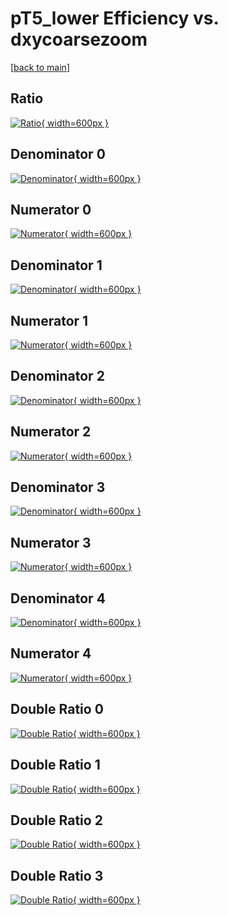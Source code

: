 # pT5_lower Efficiency vs. dxycoarsezoom

[[back to main](./)]



## Ratio

[![Ratio](../mtv/var/pT5_lower_xtr_13_0_eff_dxycoarsezoom.png){ width=600px }](../mtv/var/pT5_lower_xtr_13_0_eff_dxycoarsezoom.pdf)

## Denominator 0

[![Denominator](../mtv/den/pT5_lower_xtr_13_0_eff_dxycoarsezoom_den0.png){ width=600px }](../mtv/den/pT5_lower_xtr_13_0_eff_dxycoarsezoom_den0.pdf)

## Numerator 0

[![Numerator](../mtv/num/pT5_lower_xtr_13_0_eff_dxycoarsezoom_num0.png){ width=600px }](../mtv/num/pT5_lower_xtr_13_0_eff_dxycoarsezoom_num0.pdf)

## Denominator 1

[![Denominator](../mtv/den/pT5_lower_xtr_13_0_eff_dxycoarsezoom_den1.png){ width=600px }](../mtv/den/pT5_lower_xtr_13_0_eff_dxycoarsezoom_den1.pdf)

## Numerator 1

[![Numerator](../mtv/num/pT5_lower_xtr_13_0_eff_dxycoarsezoom_num1.png){ width=600px }](../mtv/num/pT5_lower_xtr_13_0_eff_dxycoarsezoom_num1.pdf)

## Denominator 2

[![Denominator](../mtv/den/pT5_lower_xtr_13_0_eff_dxycoarsezoom_den2.png){ width=600px }](../mtv/den/pT5_lower_xtr_13_0_eff_dxycoarsezoom_den2.pdf)

## Numerator 2

[![Numerator](../mtv/num/pT5_lower_xtr_13_0_eff_dxycoarsezoom_num2.png){ width=600px }](../mtv/num/pT5_lower_xtr_13_0_eff_dxycoarsezoom_num2.pdf)

## Denominator 3

[![Denominator](../mtv/den/pT5_lower_xtr_13_0_eff_dxycoarsezoom_den3.png){ width=600px }](../mtv/den/pT5_lower_xtr_13_0_eff_dxycoarsezoom_den3.pdf)

## Numerator 3

[![Numerator](../mtv/num/pT5_lower_xtr_13_0_eff_dxycoarsezoom_num3.png){ width=600px }](../mtv/num/pT5_lower_xtr_13_0_eff_dxycoarsezoom_num3.pdf)

## Denominator 4

[![Denominator](../mtv/den/pT5_lower_xtr_13_0_eff_dxycoarsezoom_den4.png){ width=600px }](../mtv/den/pT5_lower_xtr_13_0_eff_dxycoarsezoom_den4.pdf)

## Numerator 4

[![Numerator](../mtv/num/pT5_lower_xtr_13_0_eff_dxycoarsezoom_num4.png){ width=600px }](../mtv/num/pT5_lower_xtr_13_0_eff_dxycoarsezoom_num4.pdf)

## Double Ratio 0

[![Double Ratio](../mtv/ratio/pT5_lower_xtr_13_0_eff_dxycoarsezoom_ratio0.png){ width=600px }](../mtv/ratio/pT5_lower_xtr_13_0_eff_dxycoarsezoom_ratio0.pdf)

## Double Ratio 1

[![Double Ratio](../mtv/ratio/pT5_lower_xtr_13_0_eff_dxycoarsezoom_ratio1.png){ width=600px }](../mtv/ratio/pT5_lower_xtr_13_0_eff_dxycoarsezoom_ratio1.pdf)

## Double Ratio 2

[![Double Ratio](../mtv/ratio/pT5_lower_xtr_13_0_eff_dxycoarsezoom_ratio2.png){ width=600px }](../mtv/ratio/pT5_lower_xtr_13_0_eff_dxycoarsezoom_ratio2.pdf)

## Double Ratio 3

[![Double Ratio](../mtv/ratio/pT5_lower_xtr_13_0_eff_dxycoarsezoom_ratio3.png){ width=600px }](../mtv/ratio/pT5_lower_xtr_13_0_eff_dxycoarsezoom_ratio3.pdf)

